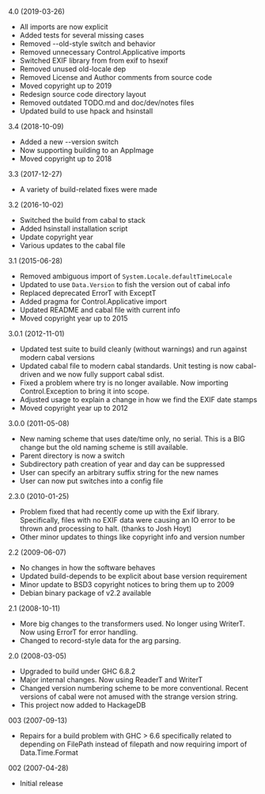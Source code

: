 4.0 (2019-03-26)

  * All imports are now explicit
  * Added tests for several missing cases
  * Removed --old-style switch and behavior
  * Removed unnecessary Control.Applicative imports
  * Switched EXIF library from from exif to hsexif
  * Removed unused old-locale dep
  * Removed License and Author comments from source code
  * Moved copyright up to 2019
  * Redesign source code directory layout
  * Removed outdated TODO.md and doc/dev/notes files
  * Updated build to use hpack and hsinstall


3.4 (2018-10-09)

   * Added a new --version switch
   * Now supporting building to an AppImage
   * Moved copyright up to 2018


3.3 (2017-12-27)

   * A variety of build-related fixes were made


3.2 (2016-10-02)

   * Switched the build from cabal to stack
   * Added hsinstall installation script
   * Update copyright year
   * Various updates to the cabal file


3.1 (2015-06-28)

   * Removed ambiguous import of `System.Locale.defaultTimeLocale`
   * Updated to use `Data.Version` to fish the version out of cabal info
   * Replaced deprecated ErrorT with ExceptT
   * Added pragma for Control.Applicative import
   * Updated README and cabal file with current info
   * Moved copyright year up to 2015


3.0.1 (2012-11-01)

   * Updated test suite to build cleanly (without warnings) and
     run against modern cabal versions
   * Updated cabal file to modern cabal standards. Unit testing is
     now cabal-driven and we now fully support cabal sdist.
   * Fixed a problem where try is no longer available. Now importing
     Control.Exception to bring it into scope.
   * Adjusted usage to explain a change in how we find the EXIF
     date stamps
   * Moved copyright year up to 2012


3.0.0 (2011-05-08)

   * New naming scheme that uses date/time only, no serial. This
     is a BIG change but the old naming scheme is still available.
   * Parent directory is now a switch
   * Subdirectory path creation of year and day can be suppressed
   * User can specify an arbitrary suffix string for the new names
   * User can now put switches into a config file


2.3.0 (2010-01-25)

   * Problem fixed that had recently come up with the Exif
     library. Specifically, files with no EXIF data were causing
     an IO error to be thrown and processing to halt. (thanks to
     Josh Hoyt)
   * Other minor updates to things like copyright info and version
     number


2.2 (2009-06-07)

   * No changes in how the software behaves
   * Updated build-depends to be explicit about base version
     requirement
   * Minor update to BSD3 copyright notices to bring them up to 2009
   * Debian binary package of v2.2 available


2.1 (2008-10-11)

   * More big changes to the transformers used. No longer using
     WriterT. Now using ErrorT for error handling.
   * Changed to record-style data for the arg parsing. 


2.0 (2008-03-05)

   * Upgraded to build under GHC 6.8.2
   * Major internal changes. Now using ReaderT and WriterT
   * Changed version numbering scheme to be more conventional. Recent
     versions of cabal were not amused with the strange version
     string.
   * This project now added to HackageDB 


003 (2007-09-13)

   * Repairs for a build problem with GHC > 6.6 specifically related
     to depending on FilePath instead of filepath and now requiring
     import of Data.Time.Format


002 (2007-04-28)

   * Initial release
